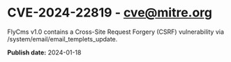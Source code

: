 # CVE-2024-22819 - cve@mitre.org

FlyCms v1.0 contains a Cross-Site Request Forgery (CSRF) vulnerability via /system/email/email_templets_update.

**Publish date:** 2024-01-18
